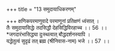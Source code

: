 +++
title = "13 समुदायाधिकरणम्"

+++
क्षणिकपरमाणुवादे परमाणूनां प्रतिक्षणं ध्वंसात् ।  
तैः समुदायासिद्धेः तदसिद्धौ देहसिद्धिविरहाच्च ।। 56 ।।  
*जगदारंभासिद्ध्या दुःस्थत्वात् बौद्धदर्शनस्यापि ।  
यद्धेतुत्वं सुदृढं तत् ब्रह्म (श्रीनिवास-नाम) भजे ।। 57 ।।